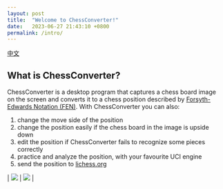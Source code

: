 ```yaml
---
layout: post
title:  "Welcome to ChessConverter!"
date:   2023-06-27 21:43:10 +0800
permalink: /intro/
---
```

[中文](/chessconverter/cnintro/)

## What is ChessConverter?
ChessConverter is a desktop program that captures a chess board image on the screen and converts it to a chess position described by [Forsyth-Edwards Notation (FEN)](https://www.chess.com/terms/fen-chess). With ChessConverter you can also:
1. change the move side of the position
2. change the position easily if the chess board in the image is upside down
3. edit the position if ChessConverter fails to recognize some pieces correctly
4. practice and analyze the position, with your favourite UCI engine
5. send the position to [lichess.org](https://lichess.org)

| ![](/chessconverter/assets/chessconverter.png) | ![](/chessconverter/assets/analyze.png) |
